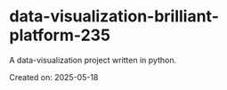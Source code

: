 # data-visualization-brilliant-platform-235

A data-visualization project written in python.

Created on: 2025-05-18
